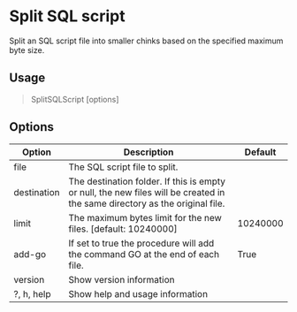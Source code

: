 # Split SQL script
Split an SQL script file into smaller chinks based on the specified maximum byte size.

## Usage

>   SplitSQLScript [options]

## Options

| Option                      | Description                                                                          | Default |
|-----------------------------|--------------------------------------------------------------------------------------|---------|
| file                        | The SQL script file to split.                                                        |         |
| destination                 | The destination folder. If this is empty or null, the new files will be created in the same directory as the original file. | |
| limit                       | The maximum bytes limit for the new files. [default: 10240000]                       | 10240000 |
| add-go                      | If set to true the procedure will add the command GO at the end of each file.        | True     |
| version                     | Show version information                                                             |          |
| ?, h, help                  | Show help and usage information                                                      |          |